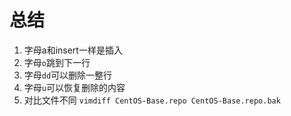 # 总结

1. 字母a和insert一样是插入
2. 字母`o`跳到下一行
3. 字母`dd`可以删除一整行
4. 字母`u`可以恢复删除的内容
5. 对比文件不同
    `vimdiff CentOS-Base.repo CentOS-Base.repo.bak`
